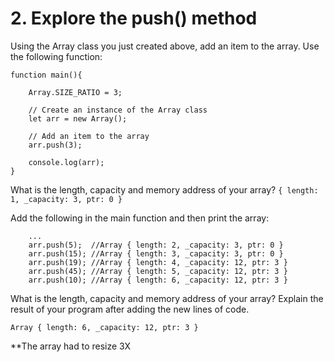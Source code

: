 # 2. Explore the push() method

Using the Array class you just created above, add an item to the array. Use the following function:

````
function main(){

    Array.SIZE_RATIO = 3;

    // Create an instance of the Array class
    let arr = new Array();

    // Add an item to the array
    arr.push(3);

    console.log(arr);
}
````

What is the length, capacity and memory address of your array?
```{ length: 1, _capacity: 3, ptr: 0 }```

Add the following in the main function and then print the array:

```
    ...
    arr.push(5);  //Array { length: 2, _capacity: 3, ptr: 0 }
    arr.push(15); //Array { length: 3, _capacity: 3, ptr: 0 }
    arr.push(19); //Array { length: 4, _capacity: 12, ptr: 3 }
    arr.push(45); //Array { length: 5, _capacity: 12, ptr: 3 } 
    arr.push(10); //Array { length: 6, _capacity: 12, ptr: 3 }
 ```
What is the length, capacity and memory address of your array? Explain the result of your program after adding the new lines of code. 
```
Array { length: 6, _capacity: 12, ptr: 3 }
```
**The array had to resize 3X
